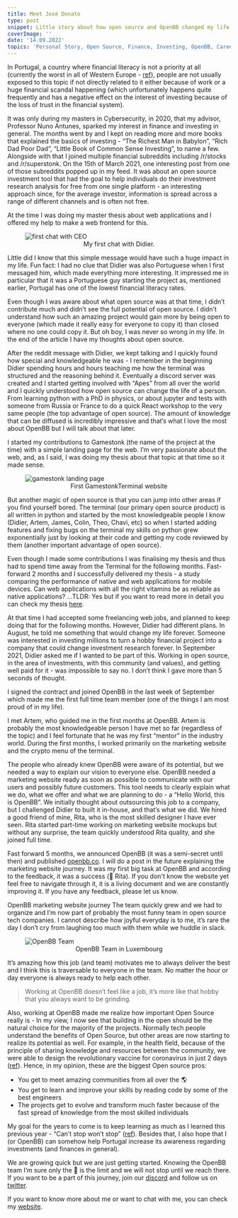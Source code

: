 ```yaml
---
title: Meet José Donato
type: post
snippet: Little story about how open source and OpenBB changed my life.
coverImage: ''
date: '14.09.2022'
topics: 'Personal Story, Open Source, Finance, Investing, OpenBB, Career Journey, Financial Literacy, Startups, Technology, Community'
---
```


In Portugal, a country where financial literacy is not a priority at all (currently the worst in all of Western Europe - [ref](https://howmuch.net/articles/financial-literacy-around-the-world)), people are not usually exposed to this topic if not directly related to it either because of work or a huge financial scandal happening (which unfortunately happens quite frequently and has a negative effect on the interest of investing because of the loss of trust in the financial system).

It was only during my masters in Cybersecurity, in 2020, that my advisor, Professor Nuno Antunes, sparked my interest in finance and investing in general. The months went by and I kept on reading more and more books that explained the basics of investing - “The Richest Man in Babylon”, “Rich Dad Poor Dad”, “Little Book of Common Sense Investing”, to name a few. Alongside with that I joined multiple financial subreddits including /r/stocks and /r/superstonk. On the 15th of March 2021, one interesting post from one of those subreddits popped up in my feed. It was about an open source investment tool that had the goal to help individuals do their investment research analysis for free from one single platform - an interesting approach since, for the average investor, information is spread across a range of different channels and is often not free.

At the time I was doing my master thesis about web applications and I offered my help to make a web frontend for this.

<figure>
<img alt="first chat with CEO" src="https://openbb-cms.directus.app/assets/937e49a4-8525-443f-a687-515951156a49" class="large-img"/>
   <figcaption style="text-align: center" >My first chat with Didier.
</figcaption>
</figure>

Little did I know that this simple message would have such a huge impact in my life. Fun fact: I had no clue that Didier was also Portuguese when I first messaged him, which made everything more interesting. It impressed me in particular that it was a Portuguese guy starting the project as, mentioned earlier, Portugal has one of the lowest financial literacy rates.

Even though I was aware about what open source was at that time, I didn’t contribute much and didn’t see the full potential of open source. I didn’t understand how such an amazing project would gain more by being open to everyone (which made it really easy for everyone to copy it) than closed where no one could copy it. But oh boy, I was never so wrong in my life. In the end of the article I have my thoughts about open source.

After the reddit message with Didier, we kept talking and I quickly found how special and knowledgeable he was - I remember in the beginning Didier spending hours and hours teaching me how the terminal was structured and the reasoning behind it. Eventually a discord server was created and I started getting involved with “Apes” from all over the world and I quickly understood how open source can change the life of a person. From learning python with a PhD in physics, or about jupyter and tests with someone from Russia or France to do a quick React workshop to the very same people (the top advantage of open source). The amount of knowledge that can be diffused is incredibly impressive and that’s what I love the most about OpenBB but I will talk about that later.

I started my contributions to Gamestonk (the name of the project at the time) with a simple landing page for the web. I’m very passionate about the web, and, as I said, I was doing my thesis about that topic at that time so it made sense.

<figure>
<img alt="gamestonk landing page" src="https://openbb-cms.directus.app/assets/1cbba146-c915-46a9-bb6c-13f9f7927c6c" class="large-img"/>
   <figcaption style="text-align: center" >First GamestonkTerminal website
</figcaption>
</figure>

But another magic of open source is that you can jump into other areas if you find yourself bored. The terminal (our primary open source product) is all written in python and started by the most knowledgeable people I know (Didier, Artem, James, Colin, Theo, Chavi, etc) so when I started adding features and fixing bugs on the terminal my skills on python grew exponentially just by looking at their code and getting my code reviewed by them (another important advantage of open source).

Even though I made some contributions I was finalising my thesis and thus had to spend time away from the Terminal for the following months. Fast-forward 2 months and I successfully delivered my thesis - a study comparing the performance of native and web applications for mobile devices. Can web applications with all the right vitamins be as reliable as native applications? …TLDR: Yes but if you want to read more in detail you can check my thesis [here](https://jose-donato.deno.dev/master-thesis?password=thesis2021).

At that time I had accepted some freelancing web jobs, and planned to keep doing that for the following months. However, Didier had different plans. In August, he told me something that would change my life forever. Someone was interested in investing millions to turn a hobby financial project into a company that could change investment research forever. In September 2021, Didier asked me if I wanted to be part of this. Working in open source, in the area of investments, with this community (and values), and getting well paid for it - was impossible to say no. I don’t think I gave more than 5 seconds of thought.

I signed the contract and joined OpenBB in the last week of September which made me the first full time team member (one of the things I am most proud of in my life).

I met Artem, who guided me in the first months at OpenBB. Artem is probably the most knowledgeable person I have met so far (regardless of the topic) and I feel fortunate that he was my first “mentor” in the industry world. During the first months, I worked primarily on the marketing website and the crypto menu of the terminal.

The people who already knew OpenBB were aware of its potential, but we needed a way to explain our vision to everyone else. OpenBB needed a marketing website ready as soon as possible to communicate with our users and possibly future customers. This tool needs to clearly explain what we do, what we offer and what we are planning to do - a “Hello World, this is OpenBB”. We initially thought about outsourcing this job to a company, but I challenged Didier to built it in-house, and that’s what we did. We hired a good friend of mine, Rita, who is the most skilled designer I have ever seen. Rita started part-time working on marketing website mockups but without any surprise, the team quickly understood Rita quality, and she joined full time.

Fast forward 5 months, we announced OpenBB (it was a semi-secret until then) and published [openbb.co](openbb.co). I will do a post in the future explaining the marketing website journey. It was my first big task at OpenBB and according to the feedback, it was a success (🤝 Rita). If you don't know the website yet feel free to navigate through it, it is a living document and we are constantly improving it. If you have any feedback, please let us know.


OpenBB marketing website journey
The team quickly grew and we had to organize and I’m now part of probably the most funny team in open source tech companies. I cannot describe how joyful everyday is to me, it’s rare the day I don’t cry from laughing too much with them while we huddle in slack.

<figure>
  <img alt="OpenBB Team" src="https://openbb-cms.directus.app/assets/5e4ae799-2b62-4b69-8973-4c8bd38ed30f" class="large-img"/>
   <figcaption style="text-align: center" >OpenBB Team in Luxembourg
</figcaption>
</figure>

It’s amazing how this job (and team) motivates me to always deliver the best and I think this is traversable to everyone in the team. No matter the hour or day everyone is always ready to help each other.

> Working at OpenBB doesn’t feel like a job, it’s more like that hobby that you always want to be grinding.
> 

Also, working at OpenBB made me realize how important Open Source really is - In my view, I now see that building in the open should be the natural choice for the majority of the projects. Normally tech people understand the benefits of Open Source, but other areas are now starting to realize its potential as well. For example, in the health field, because of the principle of sharing knowledge and resources between the community, we were able to design the revolutionary vaccine for coronavirus in just 2 days ([ref](https://www.businessinsider.com/moderna-designed-coronavirus-vaccine-in-2-days-2020-11)). Hence, in my opinion, these are the biggest Open source pros:

- You get to meet amazing communities from all over the 🌎
- You get to learn and improve your skills by reading code by some of the best engineers
- The projects get to evolve and transform much faster because of the fast spread of knowledge from the most skilled individuals

My goal for the years to come is to keep learning as much as I learned this previous year - “Can’t stop won’t stop” ([ref](https://www.reddit.com/r/Python/comments/ppicdp/gamestonk_terminal_cant_stop_wont_stop/)). Besides that, I also hope that I (or OpenBB) can somehow help Portugal increase its awareness regarding investments (and finances in general).

We are growing quick but we are just getting started. Knowing the OpenBB team I’m sure only the 🌙 is the limit and we will not stop until we reach there. If you want to be a part of this journey, join our [discord](https://openbb.co/discord) and follow us on [twitter](https://twitter.com/openbb_finance).

If you want to know more about me or want to chat with me, you can check my [website](https://jose-donato.deno.dev/).